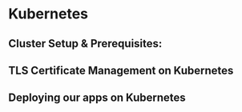 # Kubernetes
## Cluster Setup & Prerequisites:
## TLS Certificate Management on Kubernetes
## Deploying our apps on Kubernetes
